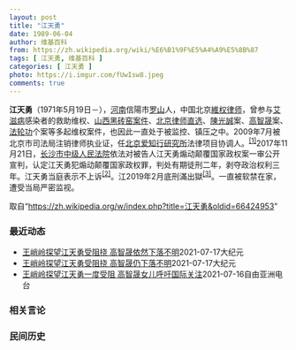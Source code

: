 ```yaml
---
layout: post
title: "江天勇"
date: 1989-06-04
author: 维基百科
from: https://zh.wikipedia.org/wiki/%E6%B1%9F%E5%A4%A9%E5%8B%87
tags: [ 江天勇, 维基百科 ]
categories: [ 江天勇 ]
photo: https://i.imgur.com/fUwIsw8.jpeg
comments: true
---
```

<div class="mw-parser-output">

<p><b>江天勇</b>（1971年5月19日<span class="useeditintro" title="Template:BLP editintro">－</span>），<a href="/wiki/%E6%B2%B3%E5%8D%97" class="mw-redirect" title="河南">河南</a>信陽市<a href="/wiki/%E7%BD%97%E5%B1%B1" class="mw-redirect mw-disambig" title="罗山">罗山</a>人，中国北京<a href="/wiki/%E7%B6%AD%E6%AC%8A%E5%BE%8B%E5%B8%AB" class="mw-redirect" title="維權律師">維权律师</a>，曾参与<a href="/wiki/%E8%89%BE%E6%BB%8B%E7%97%85" title="艾滋病">艾滋病</a>感染者的救助维权、<a href="/w/index.php?title=%E5%B1%B1%E8%A5%BF%E9%BB%91%E7%A0%96%E7%AA%91%E6%A1%88%E4%BB%B6&amp;action=edit&amp;redlink=1" class="new" title="山西黑砖窑案件（页面不存在）">山西黑砖窑案件</a>、<a href="/w/index.php?title=%E5%8C%97%E4%BA%AC%E5%BE%8B%E5%B8%88%E7%9B%B4%E9%80%89&amp;action=edit&amp;redlink=1" class="new" title="北京律师直选（页面不存在）">北京律师直选</a>、<a href="/wiki/%E9%99%B3%E5%85%89%E8%AA%A0" class="mw-redirect" title="陳光誠">陳光誠</a>案、<a href="/wiki/%E9%AB%98%E6%99%BA%E6%99%9F" title="高智晟">高智晟</a>案、<a href="/wiki/%E6%B3%95%E8%BD%AE%E5%8A%9F" title="法轮功">法轮功</a>个案等多起维权案件，也因此一直处于被监控、镇压之中。2009年7月被北京市司法局注销律师执业证，任<a href="/w/index.php?title=%E5%8C%97%E4%BA%AC%E7%88%B1%E7%9F%A5%E8%A1%8C%E7%A0%94%E7%A9%B6%E6%89%80&amp;action=edit&amp;redlink=1" class="new" title="北京爱知行研究所（页面不存在）">北京爱知行研究所</a>法律项目协调人。<sup id="cite_ref-HRLJIANG_1-0" class="reference"><a href="#cite_note-HRLJIANG-1">[1]</a></sup>2017年11月21日，<a href="/w/index.php?title=%E9%95%BF%E6%B2%99%E5%B8%82%E4%B8%AD%E7%BA%A7%E4%BA%BA%E6%B0%91%E6%B3%95%E9%99%A2&amp;action=edit&amp;redlink=1" class="new" title="长沙市中级人民法院（页面不存在）">长沙市中级人民法院</a>依法对被告人江天勇煽动颠覆国家政权案一审公开宣判，认定江天勇犯煽动颠覆国家政权罪，判处有期徒刑二年，剥夺政治权利三年。江天勇当庭表示不上诉<sup id="cite_ref-获刑_2-0" class="reference"><a href="#cite_note-获刑-2">[2]</a></sup>。江2019年2月底刑滿出獄<sup id="cite_ref-3" class="reference"><a href="#cite_note-3">[3]</a></sup>。一直被软禁在家，遭受当局严密监视。
</p>
</div><noscript><img src="//zh.wikipedia.org/wiki/Special:CentralAutoLogin/start?type=1x1" alt="" title="" width="1" height="1" style="border: none; position: absolute;"></noscript>
<div class="printfooter">取自“<a dir="ltr" href="https://zh.wikipedia.org/w/index.php?title=江天勇&amp;oldid=66424953">https://zh.wikipedia.org/w/index.php?title=江天勇&amp;oldid=66424953</a>”</div><div id="recent-news"><h3>最近动态</h3><ul><li><a href="https://nodebe4.github.io/waimei/2021-07-17/%E7%8E%8B%E5%B3%AD%E5%B2%AD%E6%8E%A2%E6%9C%9B%E6%B1%9F%E5%A4%A9%E5%8B%87%E5%8F%97%E9%98%BB%E6%8C%A0-%E9%AB%98%E6%99%BA%E6%99%9F%E4%BE%9D%E7%84%B6%E4%B8%8B%E8%90%BD%E4%B8%8D%E6%98%8E" title="王峭岭探望江天勇受阻挠 高智晟依然下落不明—— 【大纪元2021年07月17日讯】在刚刚落幕的2021年度宗教自由峰会的闭幕式上，维权律师高智晟的女儿耿格呼吁国际社会继续对高智晟被失踪案件保持关...">王峭岭探望江天勇受阻挠 高智晟依然下落不明</a><time>2021-07-17</time><a class="tag">大纪元</a></li>
<li><a href="https://nodebe4.github.io/waimei/2021-07-17/%E7%8E%8B%E5%B3%AD%E5%B2%AD%E6%8E%A2%E6%9C%9B%E6%B1%9F%E5%A4%A9%E5%8B%87%E5%8F%97%E9%98%BB%E6%8C%A0-%E9%AB%98%E6%99%BA%E6%99%9F%E4%BB%8D%E4%B8%8B%E8%90%BD%E4%B8%8D%E6%98%8E" title="王峭岭探望江天勇受阻挠 高智晟仍下落不明—— 【大纪元2021年07月17日讯】在刚刚落幕的2021年度宗教自由峰会的闭幕式上，维权律师高智晟的女儿耿格呼吁国际社会继续对高智晟被失踪案件保持关注...">王峭岭探望江天勇受阻挠 高智晟仍下落不明</a><time>2021-07-17</time><a class="tag">大纪元</a></li>
<li><a href="https://nodebe4.github.io/waimei/2021-07-16/%E7%8E%8B%E5%B3%AD%E5%B2%AD%E6%8E%A2%E6%9C%9B%E6%B1%9F%E5%A4%A9%E5%8B%87%E4%B8%80%E5%BA%A6%E5%8F%97%E9%98%BB-%E9%AB%98%E6%99%BA%E6%99%9F%E5%A5%B3%E5%84%BF%E5%91%BC%E5%90%81%E5%9B%BD%E9%99%85%E5%85%B3%E6%B3%A8" title="王峭岭探望江天勇一度受阻 高智晟女儿呼吁国际关注—— 在刚刚落幕的2021年度宗教自由峰会的闭幕式上，维权律师高智晟的女儿耿格呼吁国际社会继续对高智晟被失踪案件保持关注。与此同时，中国的另一位维...">王峭岭探望江天勇一度受阻    高智晟女儿呼吁国际关注</a><time>2021-07-16</time><a class="tag">自由亚洲电台</a></li>
</ul></div><div id="open-opinion"><h3>相关言论</h3><ul></ul></div><div id="mjls-record"><h3>民间历史</h3><ul></ul></div>